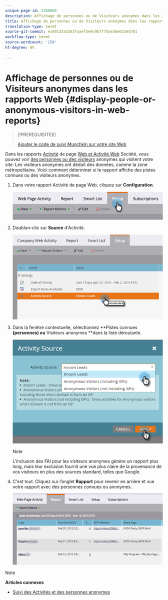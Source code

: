 ```yaml
---
unique-page-id: 2360008
description: Affichage de personnes ou de Visiteurs anonymes dans les rapports Web - Documents marketing - Documentation du produit
title: Affichage de personnes ou de Visiteurs anonymes dans les rapports Web
translation-type: tm+mt
source-git-commit: e149133a5383faaef5e9c9b7775ae36e633ed7b1
workflow-type: tm+mt
source-wordcount: '159'
ht-degree: 0%

---
```



# Affichage de personnes ou de Visiteurs anonymes dans les rapports Web {#display-people-or-anonymous-visitors-in-web-reports}

>[!PREREQUISITES]
>
>[Ajouter le code de suivi Munchkin sur votre site Web](../../../../product-docs/administration/additional-integrations/add-munchkin-tracking-code-to-your-website.md)

Dans les rapports [Activité](../../../../product-docs/reporting/basic-reporting/report-types/web-page-activity-report.md) de page [Web et Activité Web](../../../../product-docs/reporting/basic-reporting/report-types/company-web-activity-report.md) Société, vous pouvez voir [des personnes ou des visiteurs](../../../../product-docs/core-marketo-concepts/smart-lists-and-static-lists/managing-people-in-smart-lists/understanding-anonymous-activity-and-people.md) anonymes qui visitent votre site. Les visiteurs anonymes ont déduit des données, comme la zone métropolitaine.  Voici comment déterminer si le rapport affiche des pistes connues ou des visiteurs anonymes.

1. Dans votre rapport Activité de page Web, cliquez sur **Configuration**.

   ![](assets/image2015-3-10-11-3a43-3a13.png)

1. Doublon-clic sur **Source** d&#39;Activité.

   ![](assets/image2016-2-2-14-3a5-3a59.png)

1. Dans la fenêtre contextuelle, sélectionnez **Pistes connues **(personnes) ou** Visiteurs anonymes **dans la liste déroulante.

   ![](assets/image2016-2-2-14-3a7-3a8.png)

   >[!NOTE]
   >
   >L’inclusion des FAI pour les visiteurs anonymes génère un rapport plus long, mais leur exclusion fournit une vue plus claire de la provenance de vos visiteurs en plus des sources standard, telles que Google.

1. C&#39;est tout. Cliquez sur l’onglet **Rapport** pour revenir en arrière et vue votre rapport avec des personnes connues ou anonymes.

   ![](assets/image2015-3-10-11-3a48-3a36.png)

>[!NOTE]
>
>**Articles connexes**
>
>* [Suivi des Activités et des personnes anonymes](tracking-anonymous-activity-and-people.md)

>



